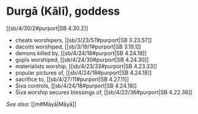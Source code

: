 # Durgā (Kālī), goddess

[[sb/4/30/2#purport|SB 4.30.2]]

* cheats worshipers, [[sb/3/23/57#purport|SB 3.23.57]]
* dacoits worshiped, [[sb/3/19/1#purport|SB 3.19.1]]
* demons killed by, [[sb/4/24/18#purport|SB 4.24.18]]
* gopīs worshiped, [[sb/4/24/30#purport|SB 4.24.30]]
* materialists worship, [[sb/4/23/33#purport|SB 4.23.33]]
* popular pictures of, [[sb/4/24/18#purport|SB 4.24.18]]
* sacrifice to, [[sb/4/27/11#purport|SB 4.27.11]]
* Śiva controls, [[sb/4/24/18#purport|SB 4.24.18]]
* Śiva worship secures blessings of, [[sb/4/22/36#purport|SB 4.22.36]]

*See also:* [[m#Māyā|Māyā]]
